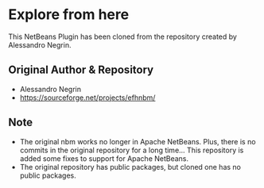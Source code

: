 # Explore from here

This NetBeans Plugin has been cloned from the repository created by Alessandro Negrin.

## Original Author & Repository

- Alessandro Negrin
- https://sourceforge.net/projects/efhnbm/

## Note

- The original nbm works no longer in Apache NetBeans. Plus, there is no commits in the original repository for a long time...
This repository is added some fixes to support for Apache NetBeans.
- The original repository has public packages, but cloned one has no public packages.
